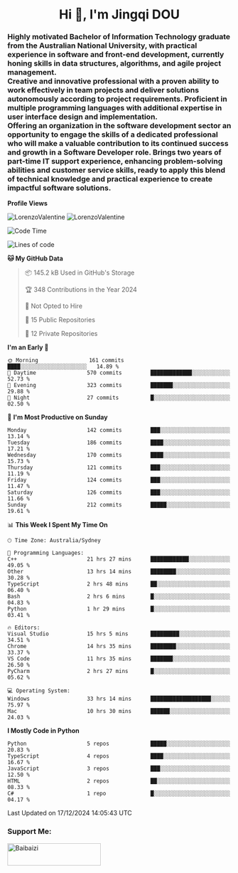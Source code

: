 <h1 align="center">Hi 👋, I'm Jingqi DOU</h1>
<h3 align="left">
Highly motivated Bachelor of Information Technology graduate from the Australian National University, with practical experience in software and front-end development, currently honing skills in data structures, algorithms, and agile project management. <br>
Creative and innovative professional with a proven ability to work effectively in team projects and deliver solutions autonomously according to project requirements. Proficient in multiple programming languages with additional expertise in user interface design and implementation. <br>
Offering an organization in the software development sector an opportunity to engage the skills of a dedicated professional who will make a valuable contribution to its continued success and growth in a Software Developer role. Brings two years of part-time IT support experience, enhancing problem-solving abilities and customer service skills, ready to apply this blend of technical knowledge and practical experience to create impactful software solutions.
</h3>

**Profile Views**<br>
<!-- <img src="https://count.getloli.com/get/@:name" alt="LorenzoValentine" theme="rule34" /> -->
<img src="https://count.getloli.com/@LorenzoValentine?name=LorenzoValentine&theme=asoul&padding=7&offset=0&align=center&scale=2&pixelated=1&darkmode=auto&prefix=020315" alt="LorenzoValentine" theme="rule34" />
<img src="https://count.getloli.com/@LorenzoValentine?name=LorenzoValentine&theme=food&padding=7&offset=0&align=center&scale=2&pixelated=1&darkmode=auto&prefix=020315" alt="LorenzoValentine" theme="rule34" />


<!--START_SECTION:waka-->
![Code Time](http://img.shields.io/badge/Code%20Time-1%2C307%20hrs%2042%20mins-blue)

![Lines of code](https://img.shields.io/badge/From%20Hello%20World%20I%27ve%20Written-542.5%20thousand%20lines%20of%20code-blue)

**🐱 My GitHub Data** 

> 📦 145.2 kB Used in GitHub's Storage 
 > 
> 🏆 348 Contributions in the Year 2024
 > 
> 🚫 Not Opted to Hire
 > 
> 📜 15 Public Repositories 
 > 
> 🔑 12 Private Repositories 
 > 
**I'm an Early 🐤** 

```text
🌞 Morning                161 commits         ████░░░░░░░░░░░░░░░░░░░░░   14.89 % 
🌆 Daytime                570 commits         █████████████░░░░░░░░░░░░   52.73 % 
🌃 Evening                323 commits         ███████░░░░░░░░░░░░░░░░░░   29.88 % 
🌙 Night                  27 commits          █░░░░░░░░░░░░░░░░░░░░░░░░   02.50 % 
```
📅 **I'm Most Productive on Sunday** 

```text
Monday                   142 commits         ███░░░░░░░░░░░░░░░░░░░░░░   13.14 % 
Tuesday                  186 commits         ████░░░░░░░░░░░░░░░░░░░░░   17.21 % 
Wednesday                170 commits         ████░░░░░░░░░░░░░░░░░░░░░   15.73 % 
Thursday                 121 commits         ███░░░░░░░░░░░░░░░░░░░░░░   11.19 % 
Friday                   124 commits         ███░░░░░░░░░░░░░░░░░░░░░░   11.47 % 
Saturday                 126 commits         ███░░░░░░░░░░░░░░░░░░░░░░   11.66 % 
Sunday                   212 commits         █████░░░░░░░░░░░░░░░░░░░░   19.61 % 
```


📊 **This Week I Spent My Time On** 

```text
🕑︎ Time Zone: Australia/Sydney

💬 Programming Languages: 
C++                      21 hrs 27 mins      ████████████░░░░░░░░░░░░░   49.05 % 
Other                    13 hrs 14 mins      ████████░░░░░░░░░░░░░░░░░   30.28 % 
TypeScript               2 hrs 48 mins       ██░░░░░░░░░░░░░░░░░░░░░░░   06.40 % 
Bash                     2 hrs 6 mins        █░░░░░░░░░░░░░░░░░░░░░░░░   04.83 % 
Python                   1 hr 29 mins        █░░░░░░░░░░░░░░░░░░░░░░░░   03.41 % 

🔥 Editors: 
Visual Studio            15 hrs 5 mins       █████████░░░░░░░░░░░░░░░░   34.51 % 
Chrome                   14 hrs 35 mins      ████████░░░░░░░░░░░░░░░░░   33.37 % 
VS Code                  11 hrs 35 mins      ███████░░░░░░░░░░░░░░░░░░   26.50 % 
PyCharm                  2 hrs 27 mins       █░░░░░░░░░░░░░░░░░░░░░░░░   05.62 % 

💻 Operating System: 
Windows                  33 hrs 14 mins      ███████████████████░░░░░░   75.97 % 
Mac                      10 hrs 30 mins      ██████░░░░░░░░░░░░░░░░░░░   24.03 % 
```

**I Mostly Code in Python** 

```text
Python                   5 repos             █████░░░░░░░░░░░░░░░░░░░░   20.83 % 
TypeScript               4 repos             ████░░░░░░░░░░░░░░░░░░░░░   16.67 % 
JavaScript               3 repos             ███░░░░░░░░░░░░░░░░░░░░░░   12.50 % 
HTML                     2 repos             ██░░░░░░░░░░░░░░░░░░░░░░░   08.33 % 
C#                       1 repo              █░░░░░░░░░░░░░░░░░░░░░░░░   04.17 % 
```




 Last Updated on 17/12/2024 14:05:43 UTC
<!--END_SECTION:waka-->

<!-- [![willianrod's wakatime stats](https://github-readme-stats.vercel.app/api/wakatime?username=lorenzoval2050)](https://github.com/anuraghazra/github-readme-stats) -->


<h3 align="left">Support Me:</h3>
<p><a href="https://www.buymeacoffee.com/Baibaizi"> <img align="left" src="https://cdn.buymeacoffee.com/buttons/v2/default-yellow.png" height="50" width="210" alt="Baibaizi" /></a></p><br><br>
